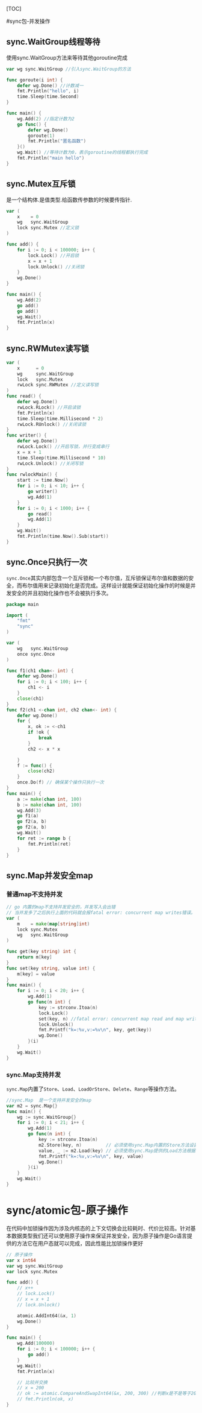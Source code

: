 [TOC]

#sync包-并发操作

## sync.WaitGroup线程等待

使用sync.WaitGroup方法来等待其他goroutine完成

```go
var wg sync.WaitGroup //引入sync.WaitGroup的方法

func goroute(i int) {
	defer wg.Done() //计数减一
	fmt.Println("hello", i)
	time.Sleep(time.Second)
}

func main() {
	wg.Add(2) //指定计数为2
	go func() {
		defer wg.Done()
		goroute(1)
		fmt.Println("匿名函数")
	}()
	wg.Wait() //等待计数为0，表示goroutine的线程都执行完成
	fmt.Println("main hello")
}
```

## sync.Mutex互斥锁

是一个结构体.是值类型.给函数传参数的时候要传指针.

```go
var (
	x    = 0
	wg   sync.WaitGroup
	lock sync.Mutex //定义锁
)

func add() {
	for i := 0; i < 100000; i++ {
		lock.Lock() //开启锁
		x = x + 1
		lock.Unlock() //关闭锁
	}
	wg.Done()
}

func main() {
	wg.Add(2)
	go add()
	go add()
	wg.Wait()
	fmt.Println(x)
}
```

## sync.RWMutex读写锁

```go
var (
	x      = 0
	wg     sync.WaitGroup
	lock   sync.Mutex
	rwLock sync.RWMutex //定义读写锁
)
func read() {
	defer wg.Done()
	rwLock.RLock() //开启读锁
	fmt.Println(x)
	time.Sleep(time.Millisecond * 2)
	rwLock.RUnlock() //关闭读锁
}
func writer() {
	defer wg.Done()
	rwLock.Lock() //开启写锁，并行变成串行
	x = x + 1
	time.Sleep(time.Millisecond * 10)
	rwLock.Unlock() //关闭写锁
}
func rwlockMain() {
	start := time.Now()
	for i := 0; i < 10; i++ {
		go writer()
		wg.Add(1)
	}
	for i := 0; i < 1000; i++ {
		go read()
		wg.Add(1)
	}
	wg.Wait()
	fmt.Println(time.Now().Sub(start))
}
```

## sync.Once只执行一次

`sync.Once`其实内部包含一个互斥锁和一个布尔值，互斥锁保证布尔值和数据的安全，而布尔值用来记录初始化是否完成。这样设计就能保证初始化操作的时候是并发安全的并且初始化操作也不会被执行多次。

```go
package main

import (
	"fmt"
	"sync"
)

var (
	wg   sync.WaitGroup
	once sync.Once
)

func f1(ch1 chan<- int) {
	defer wg.Done()
	for i := 0; i < 100; i++ {
		ch1 <- i
	}
	close(ch1)
}
func f2(ch1 <-chan int, ch2 chan<- int) {
	defer wg.Done()
	for {
		x, ok := <-ch1
		if !ok {
			break
		}
		ch2 <- x * x

	}
	f := func() {
		close(ch2)
	}
	once.Do(f) // 确保某个操作只执行一次
}
func main() {
	a := make(chan int, 100)
	b := make(chan int, 100)
	wg.Add(3)
	go f1(a)
	go f2(a, b)
	go f2(a, b)
	wg.Wait()
	for ret := range b {
		fmt.Println(ret)
	}
}
```

## sync.Map并发安全map

### 普通map不支持并发

```go
// go 内置的map不支持并发安全的，并发写入会出错
// 当并发多了之后执行上面的代码就会报fatal error: concurrent map writes错误。
var (
	m    = make(map[string]int)
	lock sync.Mutex
	wg   sync.WaitGroup
)

func get(key string) int {
	return m[key]
}
func set(key string, value int) {
	m[key] = value
}
func main() {
	for i := 0; i < 20; i++ {
		wg.Add(1)
		go func(n int) {
			key := strconv.Itoa(n)
			lock.Lock()
			set(key, n) //fatal error: concurrent map read and map write
			lock.Unlock()
			fmt.Printf("k=:%v,v:=%v\n", key, get(key))
			wg.Done()
		}(i)
	}
	wg.Wait()
}
```

### sync.Map支持并发

`sync.Map`内置了`Store`、`Load`、`LoadOrStore`、`Delete`、`Range`等操作方法。

```go
//sync.Map  是一个支持并发安全的map
var m2 = sync.Map{}
func main() {
	wg := sync.WaitGroup{}
	for i := 0; i < 21; i++ {
		wg.Add(1)
		go func(n int) {
			key := strconv.Itoa(n)
			m2.Store(key, n)         // 必须使用sync.Map内置的Store方法设置键值对
			value, _ := m2.Load(key) // 必须使用sync.Map提供的Load方法根据key取值
			fmt.Printf("k=:%v,v:=%v\n", key, value)
			wg.Done()
		}(i)
	}
	wg.Wait()
}
```



# sync/atomic包-原子操作

​		在代码中加锁操作因为涉及内核态的上下文切换会比较耗时、代价比较高。针对基本数据类型我们还可以使用原子操作来保证并发安全，因为原子操作是Go语言提供的方法它在用户态就可以完成，因此性能比加锁操作更好

```go
// 原子操作
var x int64
var wg sync.WaitGroup
var lock sync.Mutex

func add() {
	// x++
	// lock.Lock()
	// x = x + 1
	// lock.Unlock()

	atomic.AddInt64(&x, 1)
	wg.Done()
}

func main() {
	wg.Add(100000)
	for i := 0; i < 100000; i++ {
		go add()
	}
	wg.Wait()
	fmt.Println(x)

	// 比较并交换
	// x = 200
	// ok := atomic.CompareAndSwapInt64(&x, 200, 300) //判断x是不是等于200，如果不等于就替换为300，并返回true
	// fmt.Println(ok, x)
}
```


